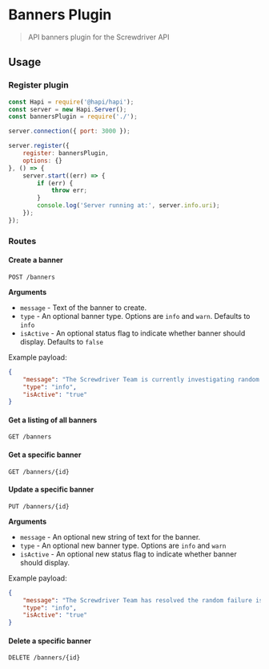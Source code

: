 # Banners Plugin
> API banners plugin for the Screwdriver API

## Usage

### Register plugin

```javascript
const Hapi = require('@hapi/hapi');
const server = new Hapi.Server();
const bannersPlugin = require('./');

server.connection({ port: 3000 });

server.register({
    register: bannersPlugin,
    options: {}
}, () => {
    server.start((err) => {
        if (err) {
            throw err;
        }
        console.log('Server running at:', server.info.uri);
    });
});
```

### Routes

#### Create a banner

`POST /banners`

**Arguments**

* `message` - Text of the banner to create.
* `type` - An optional banner type. Options are `info` and `warn`. Defaults to `info`
* `isActive` - An optional status flag to indicate whether banner should display.  Defaults to `false`

Example payload:
```json
{
    "message": "The Screwdriver Team is currently investigating random failures.",
    "type": "info",
    "isActive": "true"
}
```

#### Get a listing of all banners

`GET /banners`

#### Get a specific banner

`GET /banners/{id}`

#### Update a specific banner

`PUT /banners/{id}`

**Arguments**

* `message` - An optional new string of text for the banner.
* `type` - An optional new banner type. Options are `info` and `warn`
* `isActive` - An optional new status flag to indicate whether banner should display.

Example payload:
```json
{
    "message": "The Screwdriver Team has resolved the random failure issue.",
    "type": "info",
    "isActive": "true"
}
```

#### Delete a specific banner

`DELETE /banners/{id}`
